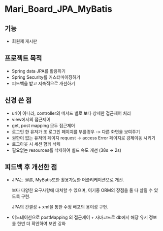 # Mari_Board_JPA_MyBatis
## 기능
- 회원제 게시판
## 프로젝트 목적
- Spring data JPA를 활용하기
- Spring Security를 커스터마이징하기
- 피드백을 받고 지속적으로 개선하기
## 신경 쓴 점
- url이 아니라, controller의 메서드 별로 보다 상세한 접근제어 처리
- view에서의 접근제어
- get, post mapping 모두 접근제어
- 로그인 한 유저가 또 로그인 페이지를 부를경우 -> 다른 화면을 보여주기
- 권한이 없는 유저의 페이지 request -> access Error 페이지로 강제이동 시키기
- 로그아웃 시 세션 함께 삭제
- 필요없는 resources를 삭제하여 빌드 속도 개선 (38s -> 2s)
## 피드백 후 개선한 점
- JPA는 물론, MyBatis또한 활용가능한 어플리케이션으로 개선.

  보다 다양한 요구사항에 대처할 수 있으며, 이기종 ORM의 장점을 둘 다 살릴 수 있도록 구현.

  JPA의 간결성 + xml을 통한 수정 배포의 용이성 구현.
- 어노테이션으로 postMapping 의 접근제어 + 자바코드로 db에서 해당 유저 정보를 한번 더 확인하여 보안 강화
